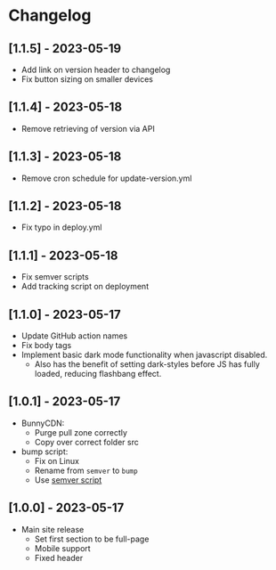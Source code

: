 # Changelog

## [1.1.5] - 2023-05-19

- Add link on version header to changelog
- Fix button sizing on smaller devices

## [1.1.4] - 2023-05-18

- Remove retrieving of version via API

## [1.1.3] - 2023-05-18

- Remove cron schedule for update-version.yml

## [1.1.2] - 2023-05-18

- Fix typo in deploy.yml

## [1.1.1] - 2023-05-18

- Fix semver scripts
- Add tracking script on deployment

## [1.1.0] - 2023-05-17

- Update GitHub action names
- Fix body tags
- Implement basic dark mode functionality when javascript disabled.
  - Also has the benefit of setting dark-styles before JS has fully loaded, reducing flashbang effect.

## [1.0.1] - 2023-05-17

- BunnyCDN:
  - Purge pull zone correctly
  - Copy over correct folder src
- bump script:
  - Fix on Linux
  - Rename from `semver` to `bump`
  - Use [semver script](https://github.com/fsaintjacques/semver-tool)

## [1.0.0] - 2023-05-17

- Main site release
  - Set first section to be full-page
  - Mobile support
  - Fixed header

